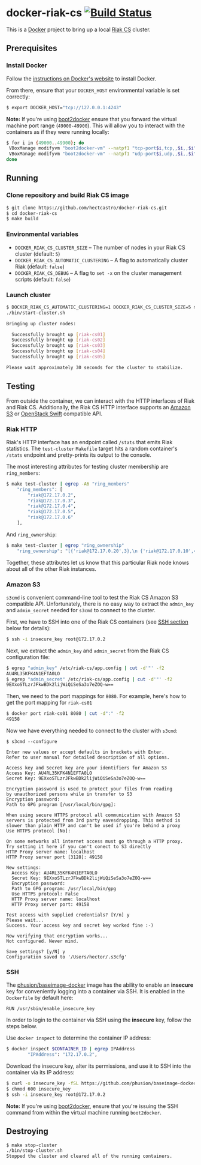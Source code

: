 # docker-riak-cs [![Build Status](https://secure.travis-ci.org/hectcastro/docker-riak-cs.png?branch=develop)](http://travis-ci.org/hectcastro/docker-riak-cs)


This is a [Docker](http://docker.io) project to bring up a local
[Riak CS](https://github.com/basho/riak_cs) cluster.

## Prerequisites

### Install Docker

Follow the [instructions on Docker's website](https://www.docker.io/gettingstarted/#h_installation)
to install Docker.

From there, ensure that your `DOCKER_HOST` environmental variable is set
correctly:

```bash
$ export DOCKER_HOST="tcp://127.0.0.1:4243"
```

**Note:** If you're using [boot2docker](https://github.com/boot2docker/boot2docker)
ensure that you forward the virtual machine port range (`49000-49900`). This
will allow you to interact with the containers as if they were running
locally:

```bash
$ for i in {49000..49900}; do
 VBoxManage modifyvm "boot2docker-vm" --natpf1 "tcp-port$i,tcp,,$i,,$i";
 VBoxManage modifyvm "boot2docker-vm" --natpf1 "udp-port$i,udp,,$i,,$i";
done
```

## Running

### Clone repository and build Riak CS image

```bash
$ git clone https://github.com/hectcastro/docker-riak-cs.git
$ cd docker-riak-cs
$ make build
```

### Environmental variables

- `DOCKER_RIAK_CS_CLUSTER_SIZE` – The number of nodes in your Riak CS cluster
  (default: `5`)
- `DOCKER_RIAK_CS_AUTOMATIC_CLUSTERING` – A flag to automatically cluster Riak
  (default: `false`)
- `DOCKER_RIAK_CS_DEBUG` – A flag to `set -x` on the cluster management scripts
  (default: `false`)

### Launch cluster

```bash
$ DOCKER_RIAK_CS_AUTOMATIC_CLUSTERING=1 DOCKER_RIAK_CS_CLUSTER_SIZE=5 make start-cluster
./bin/start-cluster.sh

Bringing up cluster nodes:

  Successfully brought up [riak-cs01]
  Successfully brought up [riak-cs02]
  Successfully brought up [riak-cs03]
  Successfully brought up [riak-cs04]
  Successfully brought up [riak-cs05]

Please wait approximately 30 seconds for the cluster to stabilize.
```

## Testing

From outside the container, we can interact with the HTTP interfaces of Riak
and Riak CS. Additionally, the Riak CS HTTP interface supports an
[Amazon S3](http://docs.basho.com/riakcs/latest/references/apis/storage/s3/) or
[OpenStack Swift](http://docs.basho.com/riakcs/latest/references/apis/storage/openstack/)
compatible API.

### Riak HTTP

Riak's HTTP interface has an endpoint called `/stats` that emits Riak
statistics. The `test-cluster` `Makefile` target hits a random container's
`/stats` endpoint and pretty-prints its output to the console.

The most interesting attributes for testing cluster membership are
`ring_members`:

```bash
$ make test-cluster | egrep -A6 "ring_members"
    "ring_members": [
        "riak@172.17.0.2",
        "riak@172.17.0.3",
        "riak@172.17.0.4",
        "riak@172.17.0.5",
        "riak@172.17.0.6"
    ],
```

And `ring_ownership`:

```bash
$ make test-cluster | egrep "ring_ownership"
    "ring_ownership": "[{'riak@172.17.0.20',3},\n {'riak@172.17.0.10',4},\n {'riak@172.17.0.21',3},\n {'riak@172.17.0.11',4},\n {'riak@172.17.0.2',3},\n {'riak@172.17.0.12',4},\n {'riak@172.17.0.3',3},\n {'riak@172.17.0.13',4},\n {'riak@172.17.0.4',3},\n {'riak@172.17.0.14',3},\n {'riak@172.17.0.5',3},\n {'riak@172.17.0.15',3},\n {'riak@172.17.0.6',3},\n {'riak@172.17.0.16',3},\n {'riak@172.17.0.7',3},\n {'riak@172.17.0.17',3},\n {'riak@172.17.0.8',3},\n {'riak@172.17.0.18',3},\n {'riak@172.17.0.9',3},\n {'riak@172.17.0.19',3}]",
```

Together, these attributes let us know that this particular Riak node knows
about all of the other Riak instances.

### Amazon S3

`s3cmd` is convenient command-line tool to test the Riak CS Amazon S3
compatible API. Unfortunately, there is no easy way to extract the `admin_key`
and `admin_secret` needed for `s3cmd` to connect to the cluster.

First, we have to SSH into one of the Riak CS containers (see
[SSH section](#ssh) below for details):

```bash
$ ssh -i insecure_key root@172.17.0.2
```

Next, we extract the `admin_key` and `admin_secret` from the Riak CS
configuration file:

```bash
$ egrep "admin_key" /etc/riak-cs/app.config | cut -d'"' -f2
AU4RL35KFK4N1EFTA0LO
$ egrep "admin_secret" /etc/riak-cs/app.config | cut -d'"' -f2
9EXxoSTLzrJFkwBDk2lijWiQiSeSa3o7eZOQ-w==
```

Then, we need to the port mappings for `8080`. For example, here's how to get
the port mapping for `riak-cs01`

```bash
$ docker port riak-cs01 8080 | cut -d":" -f2
49158
```

Now we have everything needed to connect to the cluster with `s3cmd`:

```
$ s3cmd --configure

Enter new values or accept defaults in brackets with Enter.
Refer to user manual for detailed description of all options.

Access key and Secret key are your identifiers for Amazon S3
Access Key: AU4RL35KFK4N1EFTA0LO
Secret Key: 9EXxoSTLzrJFkwBDk2lijWiQiSeSa3o7eZOQ-w==

Encryption password is used to protect your files from reading
by unauthorized persons while in transfer to S3
Encryption password:
Path to GPG program [/usr/local/bin/gpg]:

When using secure HTTPS protocol all communication with Amazon S3
servers is protected from 3rd party eavesdropping. This method is
slower than plain HTTP and can't be used if you're behind a proxy
Use HTTPS protocol [No]:

On some networks all internet access must go through a HTTP proxy.
Try setting it here if you can't conect to S3 directly
HTTP Proxy server name: localhost
HTTP Proxy server port [3128]: 49158

New settings:
  Access Key: AU4RL35KFK4N1EFTA0LO
  Secret Key: 9EXxoSTLzrJFkwBDk2lijWiQiSeSa3o7eZOQ-w==
  Encryption password:
  Path to GPG program: /usr/local/bin/gpg
  Use HTTPS protocol: False
  HTTP Proxy server name: localhost
  HTTP Proxy server port: 49158

Test access with supplied credentials? [Y/n] y
Please wait...
Success. Your access key and secret key worked fine :-)

Now verifying that encryption works...
Not configured. Never mind.

Save settings? [y/N] y
Configuration saved to '/Users/hector/.s3cfg'
```

### SSH

The [phusion/baseimage-docker](https://github.com/phusion/baseimage-docker)
image has the ability to enable an __insecure__ key for conveniently logging
into a container via SSH. It is enabled in the `Dockerfile` by default here:

```docker
RUN /usr/sbin/enable_insecure_key
```

In order to login to the container via SSH using the __insecure__ key, follow
the steps below.

Use `docker inspect` to determine the container IP address:

```bash
$ docker inspect $CONTAINER_ID | egrep IPAddress
        "IPAddress": "172.17.0.2",
```

Download the insecure key, alter its permissions, and use it to SSH into the
container via its IP address:

```bash
$ curl -o insecure_key -fSL https://github.com/phusion/baseimage-docker/raw/master/image/insecure_key
$ chmod 600 insecure_key
$ ssh -i insecure_key root@172.17.0.2
```

**Note:** If you're using
[boot2docker](https://github.com/boot2docker/boot2docker), ensure that you're
issuing the SSH command from within the virtual machine running `boot2docker`.

## Destroying

```bash
$ make stop-cluster
./bin/stop-cluster.sh
Stopped the cluster and cleared all of the running containers.
```
